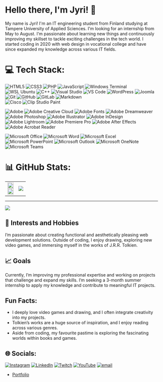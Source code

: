 # Hello there, I'm Jyri! 👋

My name is Jyri! I'm an IT engineering student from Finland studying at Tampere University of Applied Sciences. I'm looking for an internship from May to August.
I'm passionate about learning new things and continuously improving my skillset to tackle exciting challenges in the tech world. I started coding in 2020 with web design in vocational college and have since expanded my knowledge across various IT fields.

# 💻 Tech Stack:
![HTML5](https://img.shields.io/badge/html5-%23E34F26.svg?style=for-the-badge&logo=html5&logoColor=white)
![CSS3](https://img.shields.io/badge/css3-%231572B6.svg?style=for-the-badge&logo=css3&logoColor=white)
![PHP](https://img.shields.io/badge/php-%23777BB4.svg?style=for-the-badge&logo=php&logoColor=white)
![JavaScript](https://img.shields.io/badge/javascript-%23323330.svg?style=for-the-badge&logo=javascript&logoColor=%23F7DF1E)
![Windows Terminal](https://img.shields.io/badge/Windows%20Terminal-%234D4D4D.svg?style=for-the-badge&logo=windows-terminal&logoColor=white)
![WSL Ubuntu](https://img.shields.io/badge/WSL%20Ubuntu-E95420?style=for-the-badge&logo=ubuntu&logoColor=white)
![C++](https://img.shields.io/badge/c++-%2300599C.svg?style=for-the-badge&logo=c%2B%2B&logoColor=white)
![Visual Studio](https://img.shields.io/badge/Visual%20Studio-5C2D91?style=for-the-badge&logo=visual-studio&logoColor=white)
![VS Code](https://img.shields.io/badge/Visual%20Studio%20Code-0078D4?style=for-the-badge&logo=visual-studio-code&logoColor=white)
![WordPress](https://img.shields.io/badge/WordPress-%23117AC9.svg?style=for-the-badge&logo=WordPress&logoColor=white)
![Joomla](https://img.shields.io/badge/joomla-%235091CD.svg?style=for-the-badge&logo=joomla&logoColor=white)
![Git](https://img.shields.io/badge/git-%23F05033.svg?style=for-the-badge&logo=git&logoColor=white)
![GitHub](https://img.shields.io/badge/github-%23121011.svg?style=for-the-badge&logo=github&logoColor=white)
![GitLab](https://img.shields.io/badge/gitlab-%23181717.svg?style=for-the-badge&logo=gitlab&logoColor=white)
![Markdown](https://img.shields.io/badge/Markdown-000000?style=for-the-badge&logo=markdown&logoColor=white)  
![Cisco](https://img.shields.io/badge/cisco-%23049fd9.svg?style=for-the-badge&logo=cisco&logoColor=black)
![Clip Studio Paint](https://img.shields.io/badge/ClipStudioPaint-%23CFD3D3.svg?style=for-the-badge&logo=ClipStudioPaint&logoColor=white)

![Adobe](https://img.shields.io/badge/adobe-%23FF0000.svg?style=for-the-badge&logo=adobe&logoColor=white)
![Adobe Creative Cloud](https://img.shields.io/badge/Adobe%20Creative%20Cloud-DA1F26.svg?style=for-the-badge&logo=Adobe%20Creative%20Cloud&logoColor=white)
![Adobe Fonts](https://img.shields.io/badge/Adobe%20Fonts-000B1D.svg?style=for-the-badge&logo=Adobe%20Fonts&logoColor=white)
![Adobe Dreamweaver](https://img.shields.io/badge/Adobe%20Dreamweaver-FF61F6.svg?style=for-the-badge&logo=Adobe%20Dreamweaver&logoColor=white)
![Adobe Photoshop](https://img.shields.io/badge/adobe%20photoshop-%2331A8FF.svg?style=for-the-badge&logo=adobe%20photoshop&logoColor=white)
![Adobe Illustrator](https://img.shields.io/badge/adobe%20illustrator-%23FF9A00.svg?style=for-the-badge&logo=adobe%20illustrator&logoColor=white)
![Adobe InDesign](https://img.shields.io/badge/Adobe%20InDesign-49021F?style=for-the-badge&logo=adobeindesign&logoColor=FF3366)
![Adobe Lightroom](https://img.shields.io/badge/Adobe%20Lightroom-31A8FF.svg?style=for-the-badge&logo=Adobe%20Lightroom&logoColor=white)
![Adobe Premiere Pro](https://img.shields.io/badge/Adobe%20Premiere%20Pro-9999FF.svg?style=for-the-badge&logo=Adobe%20Premiere%20Pro&logoColor=white)
![Adobe After Effects](https://img.shields.io/badge/Adobe%20After%20Effects-9999FF.svg?style=for-the-badge&logo=Adobe%20After%20Effects&logoColor=white)
![Adobe Acrobat Reader](https://img.shields.io/badge/Adobe%20Acrobat%20Reader-EC1C24.svg?style=for-the-badge&logo=Adobe%20Acrobat%20Reader&logoColor=white)

![Microsoft Office](https://img.shields.io/badge/Microsoft_Office-D83B01?style=for-the-badge&logo=microsoft-office&logoColor=white)
![Microsoft Word](https://img.shields.io/badge/Microsoft_Word-2B579A?style=for-the-badge&logo=microsoft-word&logoColor=white)
![Microsoft Excel](https://img.shields.io/badge/Microsoft_Excel-217346?style=for-the-badge&logo=microsoft-excel&logoColor=white)
![Microsoft PowerPoint](https://img.shields.io/badge/Microsoft_PowerPoint-B7472A?style=for-the-badge&logo=microsoft-powerpoint&logoColor=white)
![Microsoft Outlook](https://img.shields.io/badge/Microsoft_Outlook-0078D4?style=for-the-badge&logo=microsoft-outlook&logoColor=white)
![Microsoft OneNote](https://img.shields.io/badge/Microsoft_OneNote-7719AA?style=for-the-badge&logo=microsoft-onenote&logoColor=white)
![Microsoft Teams](https://img.shields.io/badge/Microsoft_Teams-6264A7?style=for-the-badge&logo=microsoft-teams&logoColor=white)



# 📊 GitHub Stats:
<table width="100%" style="border-collapse: collapse; border: none;">
  <tr>
    <td rowspan="2">
      <img width="100%" src="https://github-readme-stats.vercel.app/api?username=niejyr&theme=gotham&hide_border=true&include_all_commits=false&count_private=false"/>
      <br>
      <img width="100%" src="https://github-readme-streak-stats.herokuapp.com/?user=niejyr&theme=gotham&hide_border=true"/>
    </td>
    <td>
      <img src="https://github-readme-stats.vercel.app/api/top-langs/?username=niejyr&show_icons=true&theme=gotham&layout=donut-vertical&hide_border=true"/>
    </td>
  </tr>
</table>

---
[![](https://visitcount.itsvg.in/api?id=niejyr&icon=0&color=1)](https://visitcount.itsvg.in)

## 🌟 Interests and Hobbies
I’m passionate about creating functional and aesthetically pleasing web development solutions. Outside of coding, I enjoy drawing, exploring new video games, and immersing myself in the works of J.R.R. Tolkien.

## 📈 Goals
Currently, I’m improving my professional expertise and working on projects that challenge and expand my skills. I’m seeking a 3-month summer internship to apply my knowledge and contribute to meaningful IT projects.

## Fun Facts:
- I deeply love video games and drawing, and I often integrate creativity into my projects.
- Tolkien’s works are a huge source of inspiration, and I enjoy reading across various genres.
- Aside from coding, my favourite pastime is exploring the fascinating worlds within books and games.

## 🌐 Socials:
[![Instagram](https://img.shields.io/badge/Instagram-%23E4405F.svg?logo=Instagram&logoColor=white)](https://instagram.com/ledevilcat) [![LinkedIn](https://img.shields.io/badge/LinkedIn-%230077B5.svg?logo=linkedin&logoColor=white)](https://linkedin.com/in/jyri-nieminen) [![Twitch](https://img.shields.io/badge/Twitch-%239146FF.svg?logo=Twitch&logoColor=white)](https://twitch.tv/ledevilcat) [![YouTube](https://img.shields.io/badge/YouTube-%23FF0000.svg?logo=YouTube&logoColor=white)](https://youtube.com/@@LeDevilCat) [![email](https://img.shields.io/badge/Email-D14836?logo=gmail&logoColor=white)](mailto:jyri.2.nieminen@tuni.fi) 
- [Portfolio](jnidesign.fi)
